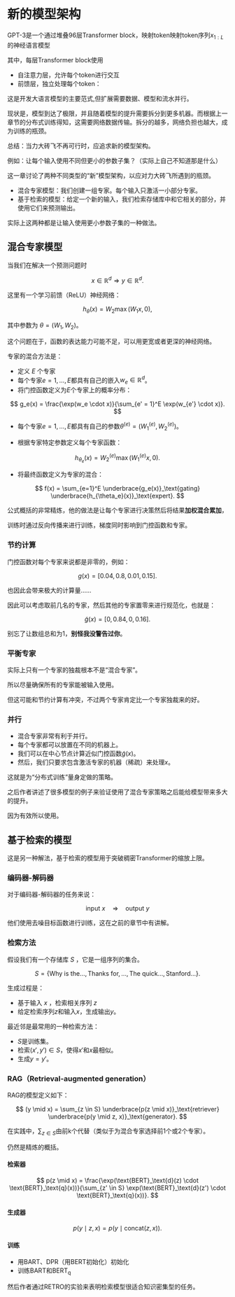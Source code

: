 # 新的模型架构

GPT-3是一个通过堆叠96层Transformer block，映射token映射token序列$x_{1:L}$的神经语言模型

其中，每层Transformer block使用
- 自注意力层，允许每个token进行交互
- 前馈层，独立处理每个token：

这是开发大语言模型的主要范式,但扩展需要数据、模型和流水并行。

现状是，模型到达了极限，并且随着模型的提升需要拆分到更多机器。而根据上一章节的分布式训练得知，这需要网络数据传输。拆分的越多，网络负担也越大，成为训练的瓶颈。

总结：当力大砖飞不再可行时，应追求新的模型架构。

例如：让每个输入使用不同但更小的参数子集？（实际上自己不知道那是什么）

这一章讨论了两种不同类型的“新”模型架构，以应对力大砖飞所遇到的瓶颈。

- 混合专家模型：我们创建一组专家。每个输入只激活一小部分专家。
- 基于检索的模型：给定一个新的输入，我们检索存储库中和它相关的部分，并使用它们来预测输出。

实际上这两种都是让输入使用更小参数子集的一种做法。

## 混合专家模型

当我们在解决一个预测问题时

$$
x \in \mathbb{R}^d \Rightarrow y \in \mathbb{R}^d.
$$

这里有一个学习前馈（ReLU）神经网络：

$$
h_\theta(x) = W_2 \max(W_1 x, 0),
$$

其中参数为 $\theta = (W_1, W_2)$。

这个问题在于，函数的表达能力可能不足，可以用更宽或者更深的神经网络。

专家的混合方法是：

- 定义 $E$ 个专家
- 每个专家$e = 1, \dots, E$都具有自己的嵌入$w_e \in \mathbb{R}^d$。
- 将门控函数定义为$E$个专家上的概率分布：

$$
g_e(x) = \frac{\exp(w_e \cdot x)}{\sum_{e' = 1}^E \exp(w_{e'} \cdot x)}.
$$

- 每个专家$e = 1, \dots, E$都具有自己的参数$\theta^{(e)} = (W_1^{(e)}, W_2^{(e)})$。

- 根据专家特定参数定义每个专家函数：

$$
h_{\theta_e}(x) = W_2^{(e)} \max(W_1^{(e)} x, 0).
$$

- 将最终函数定义为专家的混合：

$$
f(x) = \sum_{e=1}^E \underbrace{g_e(x)}_\text{gating} \underbrace{h_{\theta_e}(x)}_\text{expert}.
$$

公式概括的非常精炼，他的做法是让每个专家进行决策然后将结果**加权混合累加**，

训练时通过反向传播来进行训练，梯度同时影响到门控函数和专家。

### 节约计算

门控函数对每个专家来说都是非零的，例如：

$$
g(x) = [0.04, 0.8, 0.01, 0.15].
$$

也因此会带来极大的计算量……

因此可以考虑取前几名的专家，然后其他的专家置零来进行规范化，也就是：

$$
\tilde g(x) = [0, 0.84, 0, 0.16].
$$

别忘了让数组总和为1，**别怪我没警告过你**。

### 平衡专家

实际上只有一个专家的独裁根本不是“混合专家”。

所以尽量确保所有的专家能被输入使用。

但这可能和节约计算有冲突，不过两个专家肯定比一个专家独裁来的好。

### 并行

- 混合专家非常有利于并行。
- 每个专家都可以放置在不同的机器上。
- 我们可以在中心节点计算近似门控函数$\tilde g(x)$。
- 然后，我们只要求包含激活专家的机器（稀疏）来处理$x$。

这就是为“分布式训练”量身定做的策略。

之后作者讲述了很多模型的例子来验证使用了混合专家策略之后能给模型带来多大的提升。

因为有效所以使用。

## 基于检索的模型

这是另一种解法，基于检索的模型用于突破稠密Transformer的缩放上限。

### 编码器-解码器

对于编码器-解码器的任务来说：

$$
\text{input } x \quad\Rightarrow\quad \text{output } y
$$

他们使用去噪目标函数进行训练，这在之前的章节中有讲解。

### 检索方法

假设我们有一个存储库 $S$ ，它是一组序列的集合。

$$
S = \{ \text{Why is the...}, \text{Thanks for}, ..., \text{The quick...}, \text{Stanford...} \}.
$$

生成过程是：

- 基于输入 $x$ ，检索相关序列 $z$
- 给定检索序列$z$和输入$x$，生成输出$y$。

最近邻是最常用的一种检索方法：

- $S$是训练集。
- 检索$(x',y') \in S$，使得$x'$和$x$最相似。
- 生成$y = y'$。

### RAG（Retrieval-augmented generation）

RAG的模型定义如下：

$$
(y \mid x) = \sum_{z \in S} \underbrace{p(z \mid x)}_\text{retriever} \underbrace{p(y \mid z, x)}_\text{generator}.
$$

在实践中，$\sum_{z \in S}$由前k个代替（类似于为混合专家选择前1个或2个专家）。

仍然是精炼的概括。

#### 检索器

$$
p(z \mid x) = \frac{\exp(\text{BERT}_\text{d}(z) \cdot \text{BERT}_\text{q}(x))}{\sum_{z' \in S} \exp(\text{BERT}_\text{d}(z') \cdot \text{BERT}_\text{q}(x))}.
$$

#### 生成器

$$
p(y \mid z, x) = p(y \mid \text{concat}(z, x)).
$$

#### 训练

- 用BART、DPR（用BERT初始化）初始化
- 训练$\text{BART}$和$\text{BERT}_\text{q}$

然后作者通过RETRO的实验来表明检索模型很适合知识密集型的任务。
